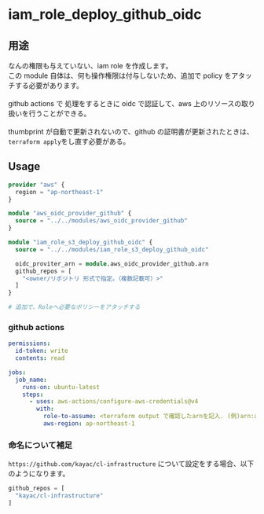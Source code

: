 # iam_role_deploy_github_oidc

## 用途

なんの権限も与えていない、iam role を作成します。<br>
この module 自体は、何も操作権限は付与しないため、追加で policy をアタッチする必要があります。<br>
<br>
github actions で 処理をするときに oidc で認証して、aws 上のリソースの取り扱いを行うことができる。<br>
<br>
thumbprint が自動で更新されないので、github の証明書が更新されたときは、`terraform apply`をし直す必要がある。

## Usage

```terraform
provider "aws" {
  region = "ap-northeast-1"
}

module "aws_oidc_provider_github" {
  source = "../../modules/aws_oidc_provider_github"
}

module "iam_role_s3_deploy_github_oidc" {
  source = "../../modules/iam_role_s3_deploy_github_oidc"

  oidc_proviter_arn = module.aws_oidc_provider_github.arn
  github_repos = [
    "<owner/リポジトリ 形式で指定。（複数記載可）>"
  ]
}

# 追加で、Roleへ必要なポリシーをアタッチする
```

### github actions

```yml
permissions:
  id-token: write
  contents: read

jobs:
  job_name:
    runs-on: ubuntu-latest
    steps:
      - uses: aws-actions/configure-aws-credentials@v4
        with:
          role-to-assume: <terraform output で確認したarnを記入. (例)arn:aws:iam::xxx:role/oidc-github-xxxxxxxx>
          aws-region: ap-northeast-1
```

### 命名について補足

`https://github.com/kayac/cl-infrastructure` について設定をする場合、以下のようになります。

```terraform
github_repos = [
  "kayac/cl-infrastructure"
]
```
